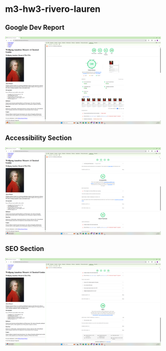 # m3-hw3-rivero-lauren

## Google Dev Report 

![Google Dev Report Findings](screenshots/googledevreport.png)

## Accessibility Section

![Accessibility](screenshots/accessibility.png)

## SEO Section

![SEO](screenshots/seo.png)